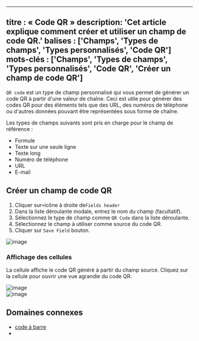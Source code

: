 ***

titre : « Code QR »
description: 'Cet article explique comment créer et utiliser un champ de code QR.'
balises : \['Champs', 'Types de champs', 'Types personnalisés', 'Code QR']
mots-clés : \['Champs', 'Types de champs', 'Types personnalisés', 'Code QR', 'Créer un champ de code QR']
---------------------------------------------------------------------------------------------------------

`QR code` est un type de champ personnalisé qui vous permet de générer un code QR à partir d'une valeur de chaîne. Ceci est utile pour générer des codes QR pour des éléments tels que des URL, des numéros de téléphone ou d'autres données pouvant être représentées sous forme de chaîne.

Les types de champs suivants sont pris en charge pour le champ de référence :

* Formule
* Texte sur une seule ligne
* Texte long
* Numéro de téléphone
* URL
* E-mail

## Créer un champ de code QR

1. Cliquer sur`+`icône à droite de`Fields header`
2. Dans la liste déroulante modale, entrez le nom du champ (facultatif).
3. Sélectionnez le type de champ comme `QR Code` dans la liste déroulante.
4. Sélectionnez le champ à utiliser comme source du code QR.
5. Cliquer sur `Save Field` bouton.

![image](/img/v2/fields/types/QR.png)

### Affichage des cellules

La cellule affiche le code QR généré à partir du champ source. Cliquez sur la cellule pour ouvrir une vue agrandie du code QR.

![image](/img/v2/fields/qr-cell-display.png)\
![image](/img/v2/fields/qr-expand.png)

## Domaines connexes

* [code à barre](050.barcode.md)
*
